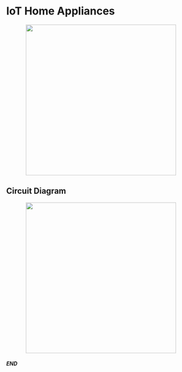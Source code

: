 # IoT Home Appliances

<div style="text-align:center">
    <img height="400px" src="https://raw.githubusercontent.com/alsk1369854/IoT_Home_Appliances/master/images/Demo.gif"/>
</div>

## Circuit Diagram

<div style="text-align:center">
    <img height="400px" src="https://raw.githubusercontent.com/alsk1369854/IoT_Home_Appliances/master/images/CircuitDiagram.png"/>
</div>


#### _END_